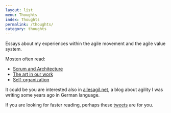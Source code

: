 ```yaml
---
layout: list
menu: Thoughts
index: Thoughts
permalink: /thoughts/
category: thoughts
---
```

Essays about my experiences within the agile movement and the agile value system. 

Mosten often read:
* [Scrum and Architecture](http://ulf.codes/scrum-and-architecture/)
* [The art in our work](http://ulf.codes/art-in-work/)
* [Self-organization](http://ulf.codes/self-organization/)

It could be you are interested also in [allesagil.net](http://allesagil.net), a blog about agility I was writing some years ago in German language.  

If you are looking for faster reading, perhaps these [tweets]({{site.url}}/tweets/) are for you. 
